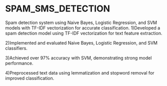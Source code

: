 # SPAM_SMS_DETECTION
Spam detection system using Naive Bayes, Logistic Regression, and SVM models with TF-IDF vectorization for accurate classification.
1)Developed a spam detection model using TF-IDF vectorization for text feature extraction.

2)Implemented and evaluated Naive Bayes, Logistic Regression, and SVM classifiers.

3)Achieved over 97% accuracy with SVM, demonstrating strong model performance.

4)Preprocessed text data using lemmatization and stopword removal for improved classification.
